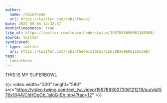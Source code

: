 ```yaml
---
author:
  name: robinthede
  url: https://twitter.com/robinthede/
date: 2022-09-08 14:32:57
dontinlinephotos: true
like_of: https://twitter.com/robinthede/status/1567883696061165568/
source: twitter
syndicated:
- type: twitter
  url: https://twitter.com/robinthede/status/1567883696061165568/
tags:
- robinthede
---
```


THIS IS MY SUPERBOWL 

{{< video width="320" height="580" src="https://video.twimg.com/ext_tw_video/1567883007306121218/pu/vid/576x1044/ChHOpOb_1slgG-Eh.mp4?tag=12" >}}